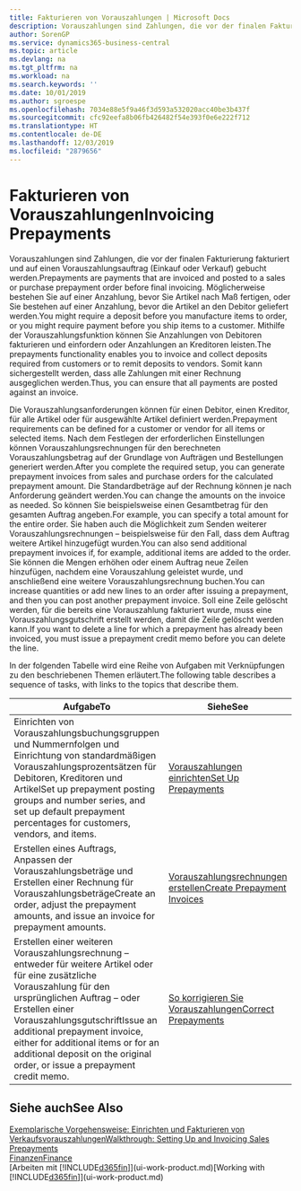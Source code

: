 ```yaml
---
title: Fakturieren von Vorauszahlungen | Microsoft Docs
description: Vorauszahlungen sind Zahlungen, die vor der finalen Fakturierung fakturiert und auf einen Vorauszahlungsauftrag (Einkauf oder Verkauf) gebucht werden. Möglicherweise bestehen Sie auf einer Anzahlung, bevor Sie Artikel nach Maß fertigen, oder Sie bestehen auf einer Anzahlung, bevor die Artikel an den Debitor geliefert werden. Mithilfe der Vorauszahlungsfunktion können Sie Anzahlungen von Debitoren fakturieren und einfordern oder Anzahlungen an Kreditoren leisten. Somit kann sichergestellt werden, dass alle Zahlungen mit einer Rechnung ausgeglichen werden.
author: SorenGP
ms.service: dynamics365-business-central
ms.topic: article
ms.devlang: na
ms.tgt_pltfrm: na
ms.workload: na
ms.search.keywords: ''
ms.date: 10/01/2019
ms.author: sgroespe
ms.openlocfilehash: 7034e88e5f9a46f3d593a532020acc40be3b437f
ms.sourcegitcommit: cfc92eefa8b06fb426482f54e393f0e6e222f712
ms.translationtype: HT
ms.contentlocale: de-DE
ms.lasthandoff: 12/03/2019
ms.locfileid: "2879656"
---
```

# <a name="invoicing-prepayments"></a><span data-ttu-id="d4512-106">Fakturieren von Vorauszahlungen</span><span class="sxs-lookup"><span data-stu-id="d4512-106">Invoicing Prepayments</span></span>
<span data-ttu-id="d4512-107">Vorauszahlungen sind Zahlungen, die vor der finalen Fakturierung fakturiert und auf einen Vorauszahlungsauftrag (Einkauf oder Verkauf) gebucht werden.</span><span class="sxs-lookup"><span data-stu-id="d4512-107">Prepayments are payments that are invoiced and posted to a sales or purchase prepayment order before final invoicing.</span></span> <span data-ttu-id="d4512-108">Möglicherweise bestehen Sie auf einer Anzahlung, bevor Sie Artikel nach Maß fertigen, oder Sie bestehen auf einer Anzahlung, bevor die Artikel an den Debitor geliefert werden.</span><span class="sxs-lookup"><span data-stu-id="d4512-108">You might require a deposit before you manufacture items to order, or you might require payment before you ship items to a customer.</span></span> <span data-ttu-id="d4512-109">Mithilfe der Vorauszahlungsfunktion können Sie Anzahlungen von Debitoren fakturieren und einfordern oder Anzahlungen an Kreditoren leisten.</span><span class="sxs-lookup"><span data-stu-id="d4512-109">The prepayments functionality enables you to invoice and collect deposits required from customers or to remit deposits to vendors.</span></span> <span data-ttu-id="d4512-110">Somit kann sichergestellt werden, dass alle Zahlungen mit einer Rechnung ausgeglichen werden.</span><span class="sxs-lookup"><span data-stu-id="d4512-110">Thus, you can ensure that all payments are posted against an invoice.</span></span>  

 <span data-ttu-id="d4512-111">Die Vorauszahlungsanforderungen können für einen Debitor, einen Kreditor, für alle Artikel oder für ausgewählte Artikel definiert werden.</span><span class="sxs-lookup"><span data-stu-id="d4512-111">Prepayment requirements can be defined for a customer or vendor for all items or selected items.</span></span> <span data-ttu-id="d4512-112">Nach dem Festlegen der erforderlichen Einstellungen können Vorauszahlungsrechnungen für den berechneten Vorauszahlungsbetrag auf der Grundlage von Aufträgen und Bestellungen generiert werden.</span><span class="sxs-lookup"><span data-stu-id="d4512-112">After you complete the required setup, you can generate prepayment invoices from sales and purchase orders for the calculated prepayment amount.</span></span> <span data-ttu-id="d4512-113">Die Standardbeträge auf der Rechnung können je nach Anforderung geändert werden.</span><span class="sxs-lookup"><span data-stu-id="d4512-113">You can change the amounts on the invoice as needed.</span></span> <span data-ttu-id="d4512-114">So können Sie beispielsweise einen Gesamtbetrag für den gesamten Auftrag angeben.</span><span class="sxs-lookup"><span data-stu-id="d4512-114">For example, you can specify a total amount for the entire order.</span></span> <span data-ttu-id="d4512-115">Sie haben auch die Möglichkeit zum Senden weiterer Vorauszahlungsrechnungen – beispielsweise für den Fall, dass dem Auftrag weitere Artikel hinzugefügt wurden.</span><span class="sxs-lookup"><span data-stu-id="d4512-115">You can also send additional prepayment invoices if, for example, additional items are added to the order.</span></span> <span data-ttu-id="d4512-116">Sie können die Mengen erhöhen oder einem Auftrag neue Zeilen hinzufügen, nachdem eine Vorauszahlung geleistet wurde, und anschließend eine weitere Vorauszahlungsrechnung buchen.</span><span class="sxs-lookup"><span data-stu-id="d4512-116">You can increase quantities or add new lines to an order after issuing a prepayment, and then you can post another prepayment invoice.</span></span> <span data-ttu-id="d4512-117">Soll eine Zeile gelöscht werden, für die bereits eine Vorauszahlung fakturiert wurde, muss eine Vorauszahlungsgutschrift erstellt werden, damit die Zeile gelöscht werden kann.</span><span class="sxs-lookup"><span data-stu-id="d4512-117">If you want to delete a line for which a prepayment has already been invoiced, you must issue a prepayment credit memo before you can delete the line.</span></span>  

 <span data-ttu-id="d4512-118">In der folgenden Tabelle wird eine Reihe von Aufgaben mit Verknüpfungen zu den beschriebenen Themen erläutert.</span><span class="sxs-lookup"><span data-stu-id="d4512-118">The following table describes a sequence of tasks, with links to the topics that describe them.</span></span>

|<span data-ttu-id="d4512-119">**Aufgabe**</span><span class="sxs-lookup"><span data-stu-id="d4512-119">**To**</span></span>|<span data-ttu-id="d4512-120">**Siehe**</span><span class="sxs-lookup"><span data-stu-id="d4512-120">**See**</span></span>|  
|------------|-------------|  
|<span data-ttu-id="d4512-121">Einrichten von Vorauszahlungsbuchungsgruppen und Nummernfolgen und Einrichtung von standardmäßigen Vorauszahlungsprozentsätzen für Debitoren, Kreditoren und Artikel</span><span class="sxs-lookup"><span data-stu-id="d4512-121">Set up prepayment posting groups and number series, and set up default prepayment percentages for customers, vendors, and items.</span></span>|[<span data-ttu-id="d4512-122">Vorauszahlungen einrichten</span><span class="sxs-lookup"><span data-stu-id="d4512-122">Set Up Prepayments</span></span>](finance-set-up-prepayments.md)|
|<span data-ttu-id="d4512-123">Erstellen eines Auftrags, Anpassen der Vorauszahlungsbeträge und Erstellen einer Rechnung für Vorauszahlungsbeträge</span><span class="sxs-lookup"><span data-stu-id="d4512-123">Create an order, adjust the prepayment amounts, and issue an invoice for prepayment amounts.</span></span>|[<span data-ttu-id="d4512-124">Vorauszahlungsrechnungen erstellen</span><span class="sxs-lookup"><span data-stu-id="d4512-124">Create Prepayment Invoices</span></span>](finance-how-to-create-prepayment-invoices.md)|  
|<span data-ttu-id="d4512-125">Erstellen einer weiteren Vorauszahlungsrechnung – entweder für weitere Artikel oder für eine zusätzliche Vorauszahlung für den ursprünglichen Auftrag – oder Erstellen einer Vorauszahlungsgutschrift</span><span class="sxs-lookup"><span data-stu-id="d4512-125">Issue an additional prepayment invoice, either for additional items or for an additional deposit on the original order, or issue a prepayment credit memo.</span></span>|[<span data-ttu-id="d4512-126">So korrigieren Sie Vorauszahlungen</span><span class="sxs-lookup"><span data-stu-id="d4512-126">Correct Prepayments</span></span>](finance-how-to-correct-prepayments.md)|  

## <a name="see-also"></a><span data-ttu-id="d4512-127">Siehe auch</span><span class="sxs-lookup"><span data-stu-id="d4512-127">See Also</span></span>  
[<span data-ttu-id="d4512-128">Exemplarische Vorgehensweise: Einrichten und Fakturieren von Verkaufsvorauszahlungen</span><span class="sxs-lookup"><span data-stu-id="d4512-128">Walkthrough: Setting Up and Invoicing Sales Prepayments</span></span>](walkthrough-setting-up-and-invoicing-sales-prepayments.md)  
[<span data-ttu-id="d4512-129">Finanzen</span><span class="sxs-lookup"><span data-stu-id="d4512-129">Finance</span></span>](finance.md)  
<span data-ttu-id="d4512-130">[Arbeiten mit [!INCLUDE[d365fin](includes/d365fin_md.md)]](ui-work-product.md)</span><span class="sxs-lookup"><span data-stu-id="d4512-130">[Working with [!INCLUDE[d365fin](includes/d365fin_md.md)]](ui-work-product.md)</span></span>
